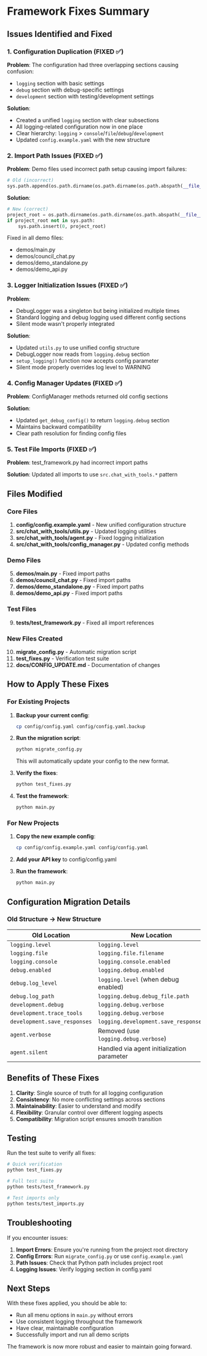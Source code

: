 # Framework Fixes Summary

## Issues Identified and Fixed

### 1. Configuration Duplication (FIXED ✅)
**Problem**: The configuration had three overlapping sections causing confusion:
- `logging` section with basic settings
- `debug` section with debug-specific settings  
- `development` section with testing/development settings

**Solution**: 
- Created a unified `logging` section with clear subsections
- All logging-related configuration now in one place
- Clear hierarchy: `logging` > `console`/`file`/`debug`/`development`
- Updated `config.example.yaml` with the new structure

### 2. Import Path Issues (FIXED ✅)
**Problem**: Demo files used incorrect path setup causing import failures:
```python
# Old (incorrect)
sys.path.append(os.path.dirname(os.path.dirname(os.path.abspath(__file__))))
```

**Solution**:
```python
# New (correct)
project_root = os.path.dirname(os.path.dirname(os.path.abspath(__file__)))
if project_root not in sys.path:
    sys.path.insert(0, project_root)
```
Fixed in all demo files:
- demos/main.py
- demos/council_chat.py
- demos/demo_standalone.py
- demos/demo_api.py

### 3. Logger Initialization Issues (FIXED ✅)
**Problem**: 
- DebugLogger was a singleton but being initialized multiple times
- Standard logging and debug logging used different config sections
- Silent mode wasn't properly integrated

**Solution**:
- Updated `utils.py` to use unified config structure
- DebugLogger now reads from `logging.debug` section
- `setup_logging()` function now accepts config parameter
- Silent mode properly overrides log level to WARNING

### 4. Config Manager Updates (FIXED ✅)
**Problem**: ConfigManager methods returned old config sections

**Solution**:
- Updated `get_debug_config()` to return `logging.debug` section
- Maintains backward compatibility
- Clear path resolution for finding config files

### 5. Test File Imports (FIXED ✅)
**Problem**: test_framework.py had incorrect import paths

**Solution**: Updated all imports to use `src.chat_with_tools.*` pattern

## Files Modified

### Core Files
1. **config/config.example.yaml** - New unified configuration structure
2. **src/chat_with_tools/utils.py** - Updated logging utilities
3. **src/chat_with_tools/agent.py** - Fixed logging initialization
4. **src/chat_with_tools/config_manager.py** - Updated config methods

### Demo Files
5. **demos/main.py** - Fixed import paths
6. **demos/council_chat.py** - Fixed import paths
7. **demos/demo_standalone.py** - Fixed import paths
8. **demos/demo_api.py** - Fixed import paths

### Test Files
9. **tests/test_framework.py** - Fixed all import references

### New Files Created
10. **migrate_config.py** - Automatic migration script
11. **test_fixes.py** - Verification test suite
12. **docs/CONFIG_UPDATE.md** - Documentation of changes

## How to Apply These Fixes

### For Existing Projects

1. **Backup your current config**:
   ```bash
   cp config/config.yaml config/config.yaml.backup
   ```

2. **Run the migration script**:
   ```bash
   python migrate_config.py
   ```
   This will automatically update your config to the new format.

3. **Verify the fixes**:
   ```bash
   python test_fixes.py
   ```

4. **Test the framework**:
   ```bash
   python main.py
   ```

### For New Projects

1. **Copy the new example config**:
   ```bash
   cp config/config.example.yaml config/config.yaml
   ```

2. **Add your API key** to config/config.yaml

3. **Run the framework**:
   ```bash
   python main.py
   ```

## Configuration Migration Details

### Old Structure → New Structure

| Old Location | New Location |
|-------------|--------------|
| `logging.level` | `logging.level` |
| `logging.file` | `logging.file.filename` |
| `logging.console` | `logging.console.enabled` |
| `debug.enabled` | `logging.debug.enabled` |
| `debug.log_level` | `logging.level` (when debug enabled) |
| `debug.log_path` | `logging.debug.debug_file.path` |
| `development.debug` | `logging.debug.verbose` |
| `development.trace_tools` | `logging.debug.verbose` |
| `development.save_responses` | `logging.development.save_responses` |
| `agent.verbose` | Removed (use `logging.debug.verbose`) |
| `agent.silent` | Handled via agent initialization parameter |

## Benefits of These Fixes

1. **Clarity**: Single source of truth for all logging configuration
2. **Consistency**: No more conflicting settings across sections
3. **Maintainability**: Easier to understand and modify
4. **Flexibility**: Granular control over different logging aspects
5. **Compatibility**: Migration script ensures smooth transition

## Testing

Run the test suite to verify all fixes:

```bash
# Quick verification
python test_fixes.py

# Full test suite
python tests/test_framework.py

# Test imports only
python tests/test_imports.py
```

## Troubleshooting

If you encounter issues:

1. **Import Errors**: Ensure you're running from the project root directory
2. **Config Errors**: Run `migrate_config.py` or use `config.example.yaml`
3. **Path Issues**: Check that Python path includes project root
4. **Logging Issues**: Verify logging section in config.yaml

## Next Steps

With these fixes applied, you should be able to:
- Run all menu options in `main.py` without errors
- Use consistent logging throughout the framework
- Have clear, maintainable configuration
- Successfully import and run all demo scripts

The framework is now more robust and easier to maintain going forward.
